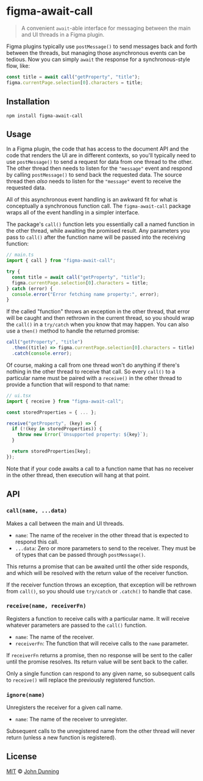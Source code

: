 # figma-await-call

> A convenient `await`-able interface for messaging between the main and UI threads in a Figma plugin.

Figma plugins typically use `postMessage()` to send messages back and forth between the threads, but managing those asynchronous events can be tedious.  Now you can simply `await` the response for a synchronous-style flow, like:

```typescript
const title = await call("getProperty", "title");
figma.currentPage.selection[0].characters = title;
```


## Installation

```shell
npm install figma-await-call
```


## Usage

In a Figma plugin, the code that has access to the document API and the code that renders the UI are in different contexts, so you'll typically need to use `postMessage()` to send a request for data from one thread to the other.  The other thread then needs to listen for the `"message"` event and respond by calling `postMessage()` to send back the requested data.  The source thread then *also* needs to listen for the `"message"` event to receive the requested data.

All of this asynchronous event handling is an awkward fit for what is conceptually a synchronous function call.  The `figma-await-call` package wraps all of the event handling in a simpler interface.

The package's `call()` function lets you essentially call a named function in the other thread, while awaiting the promised result.  Any parameters you pass to `call()` after the function name will be passed into the receiving function:

```typescript
// main.ts
import { call } from "figma-await-call";

try {
  const title = await call("getProperty", "title");
  figma.currentPage.selection[0].characters = title;
} catch (error) {
  console.error("Error fetching name property:", error);
}
```

If the called "function" throws an exception in the other thread, that error will be caught and then rethrown in the current thread, so you should wrap the `call()` in a `try/catch` when you know that may happen.  You can also use a `then()` method to handle the returned promise:

```typescript
call("getProperty", "title")
  .then((title) => figma.currentPage.selection[0].characters = title)
  .catch(console.error);
```

Of course, making a call from one thread won't do anything if there's nothing in the other thread to receive that call.  So every `call()` to a particular name must be paired with a `receive()` in the other thread to provide a function that will respond to that name:

```typescript
// ui.tsx
import { receive } from "figma-await-call";

const storedProperties = { ... };

receive("getProperty", (key) => {
  if (!(key in storedProperties)) {
    throw new Error(`Unsupported property: ${key}`);
  }

  return storedProperties[key];
});
```

Note that if your code awaits a call to a function name that has no receiver in the other thread, then execution will hang at that point.


## API


### `call(name, ...data)`

Makes a call between the main and UI threads.

* `name`: The name of the receiver in the other thread that is expected to respond this call.
* `...data`: Zero or more parameters to send to the receiver.  They must be of types that can be passed through `postMessage()`.

This returns a promise that can be awaited until the other side responds, and which will be resolved with the return value of the receiver function.

If the receiver function throws an exception, that exception will be rethrown from `call()`, so you should use `try/catch` or `.catch()` to handle that case.


### `receive(name, receiverFn)`

Registers a function to receive calls with a particular name.  It will receive whatever parameters are passed to the `call()` function.

* `name`: The name of the receiver.
* `receiverFn`: The function that will receive calls to the `name` parameter.

If `receiverFn` returns a promise, then no response will be sent to the caller until the promise resolves.
Its return value will be sent back to the caller.

Only a single function can respond to any given name, so subsequent calls to `receive()` will replace the previously registered function.


### `ignore(name)`

Unregisters the receiver for a given call name.

* `name`: The name of the receiver to unregister.

Subsequent calls to the unregistered name from the other thread will never return (unless a new function is registered).


## License

[MIT](./LICENSE) © [John Dunning](https://github.com/fwextensions)
